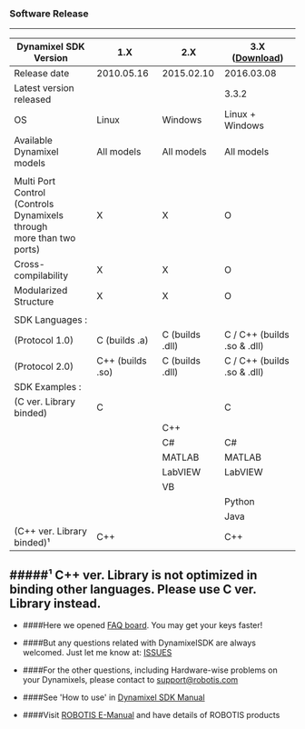 ### Software Release
--------------------------------------------------------------------------
| Dynamixel SDK Version | 1.X | 2.X | 3.X ([Download](https://github.com/ROBOTIS-GIT/DynamixelSDK/archive/master.zip)) |
| ------------- | ------------- | ------------- | ------------- |
| Release date| 2010.05.16 | 2015.02.10 | 2016.03.08 |
| Latest version released |||3.3.2|
| OS | Linux | Windows | Linux + Windows |
| Available Dynamixel models | All models | All models | All models |
|||||
| Multi Port Control <br> (Controls Dynamixels through <br> more than two ports)| X | X | O |
| Cross-compilability | X | X | O |
| Modularized Structure | X | X | O |
|||||
| SDK Languages :  ||||
| (Protocol 1.0) | C (builds .a) | C (builds .dll)| C / C++ (builds .so & .dll) |
| (Protocol 2.0) | C++ (builds .so)| C (builds .dll)| C / C++ (builds .so & .dll) |
| SDK Examples : | | | |
| (C ver. Library binded)| C | | C|
| | | C++| |
| | | C#| C# |
| | | MATLAB| MATLAB |
| | | LabVIEW| LabVIEW |
| | | VB| |
| | | | Python |
| | | | Java |
| (C++ ver. Library binded)¹| C++|  | C++|

#####¹ C++ ver. Library is not optimized in binding other languages. Please use C ver. Library instead.  
---------------------------------------------------------------------------
* ####Here we opened [FAQ board](https://github.com/ROBOTIS-GIT/DynamixelSDK/wiki/FAQ). You may get your keys faster! 

* ####But any questions related with DynamixelSDK are always welcomed. Just let me know at: [ISSUES](https://github.com/ROBOTIS-GIT/DynamixelSDK/issues)

* ####For the other questions, including Hardware-wise problems on your Dynamixels, please contact to support@robotis.com 

* ####See 'How to use' in [Dynamixel SDK Manual](https://github.com/ROBOTIS-GIT/DynamixelSDK/wiki)

* ####Visit [ROBOTIS E-Manual](http://support.robotis.com/) and have details of ROBOTIS products
